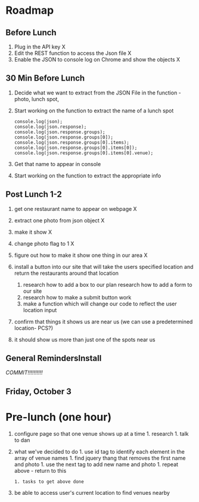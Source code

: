 # Roadmap

## Before Lunch

1. Plug in the API key X
1. Edit the REST function to access the Json file X
1. Enable the JSON to console log on Chrome and show the objects X

## 30 Min Before Lunch

1. Decide what we want to extract from the JSON File in the function - photo, lunch spot,
1. Start working on the function to extract the name of a lunch spot

       console.log(json);
       console.log(json.response);
       console.log(json.response.groups);
       console.log(json.response.groups[0]);
       console.log(json.response.groups[0].items);
       console.log(json.response.groups[0].items[0]);
       console.log(json.response.groups[0].items[0].venue);


1. Get that name to appear in console
1. Start working on the function to extract the appropriate info


## Post Lunch 1-2

1. get one restaurant name to appear on webpage X
1. extract one photo from json object X
1. make it show X
1. change photo flag to 1 X
1. figure out how to make it show one thing in our area X
1. install a button into our site that will take the users specified location and return the restaurants around that location
	1. research how to add a box to our plan
	research how to add a form to our site
	1. research how to make a submit button work
	1. make a function which will change our code to reflect the user location input

1. confirm that things it shows us are near us (we can use a predetermined location- PCS?)
1. it should show us more than just one of the spots near us

## General RemindersInstall

_COMMIT!!!!!!!!!!_

## Friday, October 3

# Pre-lunch (one hour)

1. configure page so that one venue shows up at a time
       1. research
       1. talk to dan

1. what we've decided to do
       1. use id tag to identify each element in the array of venue names
       1. find jquery thang that removes the first name and photo
       1. use the next tag to add new name and photo
       1. repeat above - return to this

       1. tasks to get above done

1. be able to access user's current location to find venues nearby































